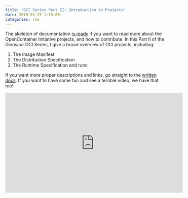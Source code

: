 ```yaml
---
title: "OCI Series Part II: Introduction to Projects"
date: 2019-03-25 1:15:00
categories: rse
---
```


The skeleton of documentation <a href="https://opencontainers.github.io/org/" target="_blank">is ready</a>
if you want to read more about the OpenContainer Initiative projects, and how to contribute.
In this Part II of the Dinosaur OCI Series, I give a broad overview of OCI projects, including:

<ol class="custom-counter">
    <li>The Image Manifest</li>
    <li>The Distribution Specification</li>
    <li>The Runtime Specification and runc</li>
</ol>

If you want more proper descriptions and links, go straight to the
<a href="https://opencontainers.github.io/org/" target="_blank">written docs</a>.
If you want to have some fun and see a terrible video, we have that too!

<iframe width="560" height="315" src="https://www.youtube.com/embed/r8ltmwWVuQs" frameborder="0" allow="accelerometer; autoplay; encrypted-media; gyroscope; picture-in-picture" allowfullscreen></iframe>
